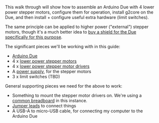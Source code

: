 This walk through will show how to assemble an Arduino Due with 4 lower power stepper motors, configure them for operation, install g2core on the Due, and then install + configure useful extra hardware (limit switches).

The same principle can be applied to higher power ("external") stepper motors, though it's a much better idea to [buy a  shield for the Due specifically for this purpose](https://webshop.djuke.nl/kits/g2shield-external-kit).

The significant pieces we'll be working with in this guide:

* [Arduino Due](https://store.arduino.cc/usa/due)
* 4 x [lower power stepper motors](https://www.omc-stepperonline.com/nema-17-stepper-motor/nema-17-bipolar-45ncm-63-74oz-in-1-5a-42x42x39mm-4-wires-w-1m-cable-and-connector.html)
* 4 x [lower power stepper motor drivers](https://www.pololu.com/product/1182)
* A [power supply](https://www.omc-stepperonline.com/power-supply/150w-24v-65a-115230v-switching-power-supply-stepper-motor-cnc-router-kits-s-150-24.html), for the stepper motors
* 3 x limit switches (TBD)

General supporting pieces we need for the above to work:

* Something to mount the stepper motor drivers on.  We're using a [common breadboard](https://www.jaycar.com.au/arduino-compatible-breadboard-with-830-tie-points/p/PB8815) in this instance.
* [Jumper leads](https://www.jaycar.com.au/jumper-lead-mixed-pack-100-pieces/p/WC6027) to connect things
* A USB-A to micro-USB cable, for connecting my computer to the Arduino Due 
